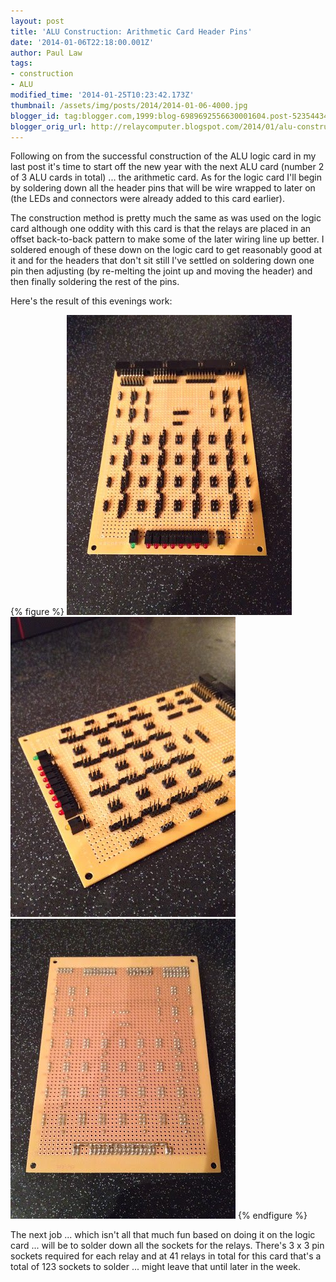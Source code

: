 ```yaml
---
layout: post
title: 'ALU Construction: Arithmetic Card Header Pins'
date: '2014-01-06T22:18:00.001Z'
author: Paul Law
tags:
- construction
- ALU
modified_time: '2014-01-25T10:23:42.173Z'
thumbnail: /assets/img/posts/2014/2014-01-06-4000.jpg
blogger_id: tag:blogger.com,1999:blog-6989692556630001604.post-5235443485775221677
blogger_orig_url: http://relaycomputer.blogspot.com/2014/01/alu-construction-arithmetic-card-header.html
---
```


Following on from the successful construction of the ALU logic card in my last 
post it's time to start off the new year with the next ALU card (number 2 of 3 
ALU cards in total) ... the arithmetic card. As for the logic card I'll begin 
by soldering down all the header pins that will be wire wrapped to later on 
(the LEDs and connectors were already added to this card earlier).

The construction method is pretty much the same as was used on the logic 
card although one oddity with this card is that the relays are placed in an 
offset back-to-back pattern to make some of the later wiring line up better. I 
soldered enough of these down on the logic card to get reasonably good at it 
and for the headers that don't sit still I've settled on soldering down one 
pin then adjusting (by re-melting the joint up and moving the header) and then 
finally soldering the rest of the pins.

Here's the result of this 
evenings work:

{% figure %}
![ALU Arithmetic Card](/assets/img/posts/2014/2014-01-06-0000.jpg)
![ALU Arithmetic Card (closer up)](/assets/img/posts/2014/2014-01-06-0001.jpg)
![ALU Arithmetic Card (solder side)](/assets/img/posts/2014/2014-01-06-0002.jpg)
{% endfigure %}

The 
next job ... which isn't all that much fun based on doing it on the logic card 
... will be to solder down all the sockets for the relays. There's 3 x 3 pin 
sockets required for each relay and at 41 relays in total for this card that's 
a total of 123 sockets to solder ... might leave that until later in the week. 
